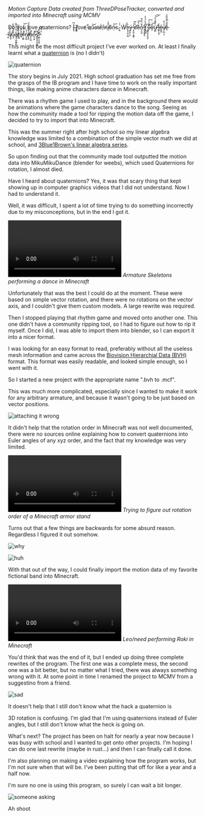 *Motion Capture Data created from ThreeDPoseTracker, converted and imported into Minecraft using MCMV*

Do you love quaternions? I̶̢̖̾͆ ̷̱̫͛ḽ̸̡̕ove̸ ̴̣̔̎q̷u̷̎͝at̴ë̸́r̴̦͒n̸i̸̫͋̾o̴͊ņ̵̓͝s.̴̱̭̈́͗ Ẁ̷h̷̢̞̠̪͕͚͆̉y̶̲̝͎̜̙͑ ̵͙̗̱̫̣͔̳̜͗́̕d̷̑̓͆̕o̵͊̈́̌͝n̵̟̠̥̼͒̄̈́̈́̅'̵̭͎̫͓̟̬̾ţ̸͈̰̞̓̉̑̈́̔̒ ̴̧͇͈̮̙̯̯̦̬́̑͘̚y̷͊͋̉̈̚͠o̴̧̅̆̕͝u̸͎̳͑́͒͊̔̋̈͝͠ ̶̼̔̍l̶͈̙̝̯͔̾o̶̰̺͎̾v̸̗̗̪̦͙̀̉͛͂e̵̎̏̅̔͆̐̏̏̓ͅ ̶̫̓ͅq̸̮̜̅̋̈́̉̄ų̵̤͌͊́̏͗̃͋ȁ̸̡̡̞̲͔̻̖̥͑̅̇̄͛̋̅̏t̸̺̪̀̎̉̓͊̅e̸̩̎͒̊̈̕ŗ̴͖͈́͊̀͒̏̀́͝n̸̝̯̪̈́̔į̸͓͉̉͊̐̊̌͒́̕̕o̶̠̙͓̼̽͌n̵̢͔͍͒̚͠s̸̛̰̪͙͓̞̰͙̪̤͑̚?̵̣̳̣͓͙̱̤̃͛̏̎̚͝͝

This might be the most difficult project I've ever worked on. At least I finally learnt what a [quaternion](https://en.wikipedia.org/wiki/Quaternion) is (no I didn't)

![quaternion](https://cdn.discordapp.com/attachments/1073687235586691132/1073771488445997186/FLHab8ZVEAUsPDS.png)

The story begins in July 2021. High school graduation has set me free from the grasps of the IB program and I have time to work on the really important things, like making anime characters dance in Minecraft.

There was a rhythm game I used to play, and in the background there would be animations where the game characters dance to the song. Seeing as how the community made a tool for ripping the motion data off the game, I decided to try to import that into Minecraft.

This was the summer right after high school so my linear algebra knowledge was limited to a combination of the simple vector math we did at school, and [3Blue1Brown's linear algebra series](https://www.youtube.com/playlist?list=PLZHQObOWTQDPD3MizzM2xVFitgF8hE_ab).

So upon finding out that the community made tool outputted the motion data into MikuMikuDance (blender for weebs), which used Quaternions for rotation, I almost died.

Have I heard about quaternions? Yes, it was that scary thing that kept showing up in computer graphics videos that I did not understand. Now I had to understand it.

Well, it was difficult, I spent a lot of time trying to do something incorrectly due to my misconceptions, but in the end I got it.

<video>gfycat-ColossalHiddenAnura</video>
*Armature Skeletons performing a dance in Minecraft*

Unfortunately that was the best I could do at the moment. These were based on simple vector rotation, and there were no rotations on the vector axis, and I couldn't give them custom models. A large rewrite was required.

Then I stopped playing that rhythm game and moved onto another one. This one didn't have a community ripping tool, so I had to figure out how to rip it myself. Once I did, I was able to import them into blender, so I can export it into a nicer format.

I was looking for an easy format to read, preferably without all the useless mesh information and came across the [Biovision Hierarchial Data (BVH)](https://research.cs.wisc.edu/graphics/Courses/cs-838-1999/Jeff/BVH.html) format. This format was easily readable, and looked simple enough, so I went with it.

So I started a new project with the appropriate name ".bvh to .mcf".

This was much more complicated, especially since I wanted to make it work for any arbitrary armature, and because it wasn't going to be just based on vector positions.

![attaching it wrong](https://cdn.discordapp.com/attachments/1073687235586691132/1073765460924977212/image.png)

It didn't help that the rotation order in Minecraft was not well documented, there were no sources online explaining how to convert quaternions into Euler angles of any xyz order, and the fact that my knowledge was very limited.

<video>gfycat-FoolhardyHugeIrishwaterspaniel</video>
*Trying to figure out rotation order of a Minecraft armor stand*

Turns out that a few things are backwards for some absurd reason. Regardless I figured it out somehow.

![why](https://cdn.discordapp.com/attachments/1073687235586691132/1073768061104042045/image.png)

![huh](https://cdn.discordapp.com/attachments/1073687235586691132/1073768426385965126/image.png)

With that out of the way, I could finally import the motion data of my favorite fictional band into Minecraft.

<video>gfycat-CriminalKaleidoscopicAcaciarat</video>
*Leo/need performing Roki in Minecraft*

You'd think that was the end of it, but I ended up doing three complete rewrites of the program. The first one was a complete mess, the second one was a bit better, but no matter what I tried, there was always something wrong with it. At some point in time I renamed the project to MCMV from a suggestino from a friend.

![sad](https://cdn.discordapp.com/attachments/1073687235586691132/1073769372079882280/image.png)

It doesn't help that I still don't know what the hack a quaternion is

3D rotation is confusing. I'm glad that I'm using quaternions instead of Euler angles, but I still don't know what the heck is going on.

What's next? The project has been on halt for nearly a year now because I was busy with school and I wanted to get onto other projects. I'm hoping I can do one last rewrite (maybe in rust...) and then I can finally call it done.

I'm also planning on making a video explaining how the program works, but I'm not sure when that will be. I've been putting that off for like a year and a half now.

I'm sure no one is using this program, so surely I can wait a bit longer.

![someone asking](https://cdn.discordapp.com/attachments/1073687235586691132/1073770839339712624/image.png)

Ah shoot